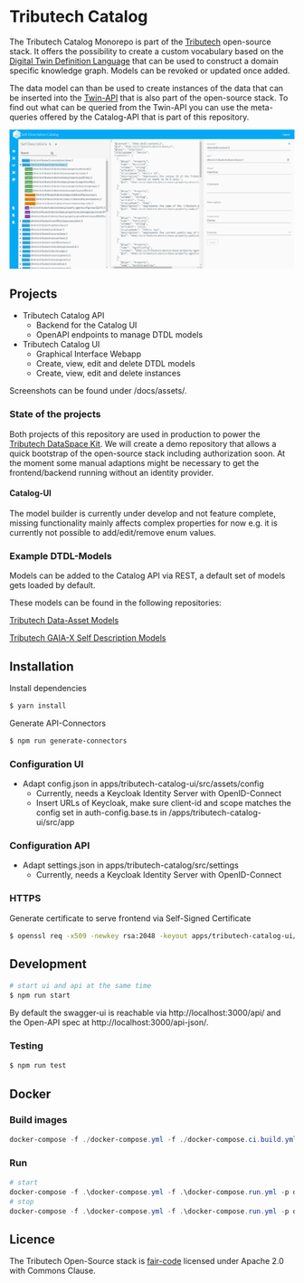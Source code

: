 # Tributech Catalog

The Tributech Catalog Monorepo is part of the [Tributech](https://tributech.io) open-source stack. It offers the possibility to create a custom vocabulary based on the [Digital Twin Definition Language](https://github.com/Azure/opendigitaltwins-dtdl/blob/master/DTDL/v2/dtdlv2.md) that can be used to construct a domain specific knowledge graph. Models can be revoked or updated once added.

The data model can than be used to create instances of the data that can be inserted into the [Twin-API](https://github.com/tributech-solutions/tributech-twin-api) that is also part of the open-source stack. To find out what can be queried from the Twin-API you can use the meta-queries offered by the Catalog-API that is part of this repository.

<a href="https://raw.githubusercontent.com/tributech-solutions/tributech-catalog-api/develop/docs/assets/model-builder.png"><img src="https://raw.githubusercontent.com/tributech-solutions/tributech-catalog-api/develop/docs/assets/model-builder.png" width="550" alt="Tributech Catalog UI Screenshot"></a>

## Projects

- Tributech Catalog API
  - Backend for the Catalog UI
  - OpenAPI endpoints to manage DTDL models
- Tributech Catalog UI
  - Graphical Interface Webapp
  - Create, view, edit and delete DTDL models
  - Create, view, edit and delete instances

Screenshots can be found under /docs/assets/.

### State of the projects

Both projects of this repository are used in production to power the [Tributech DataSpace Kit](https://www.tributech.io/product/dataspace-kit). We will create a demo repository that allows a quick bootstrap of the open-source stack including authorization soon. At the moment some manual adaptions might be necessary to get the frontend/backend running without an identity provider.

#### Catalog-UI

The model builder is currently under develop and not feature complete, missing functionality mainly affects complex properties for now e.g. it is currently not possible to add/edit/remove enum values.

### Example DTDL-Models

Models can be added to the Catalog API via REST, a default set of models gets loaded by default.

These models can be found in the following repositories:

[Tributech Data-Asset Models](https://github.com/tributech-solutions/data-asset-twin)

[Tributech GAIA-X Self Description Models](https://github.com/tributech-solutions/gaia-x-self-descriptions)

## Installation

Install dependencies

```bash
$ yarn install
```

Generate API-Connectors

```bash
$ npm run generate-connectors
```

### Configuration UI

- Adapt config.json in apps/tributech-catalog-ui/src/assets/config
  - Currently, needs a Keycloak Identity Server with OpenID-Connect
  - Insert URLs of Keycloak, make sure client-id and scope matches the config set in auth-config.base.ts in /apps/tributech-catalog-ui/src/app

### Configuration API

- Adapt settings.json in apps/tributech-catalog/src/settings
  - Currently, needs a Keycloak Identity Server with OpenID-Connect

### HTTPS

Generate certificate to serve frontend via Self-Signed Certificate

```bash
$ openssl req -x509 -newkey rsa:2048 -keyout apps/tributech-catalog-ui/ssl/key.pem -out apps/tributech-catalog-ui/ssl/cert.pem
```

## Development

```bash
# start ui and api at the same time
$ npm run start
```

By default the swagger-ui is reachable via http://localhost:3000/api/
and the Open-API spec at http://localhost:3000/api-json/.

### Testing

```bash
$ npm run test
```

## Docker

### Build images

```powershell
docker-compose -f ./docker-compose.yml -f ./docker-compose.ci.build.yml build
```

### Run

```powershell
# start
docker-compose -f .\docker-compose.yml -f .\docker-compose.run.yml -p dsk-catalog-api up -d
# stop
docker-compose -f .\docker-compose.yml -f .\docker-compose.run.yml -p dsk-catalog-api down
```

## Licence

The Tributech Open-Source stack is [fair-code](https://faircode.io/) licensed under Apache 2.0 with Commons Clause.
